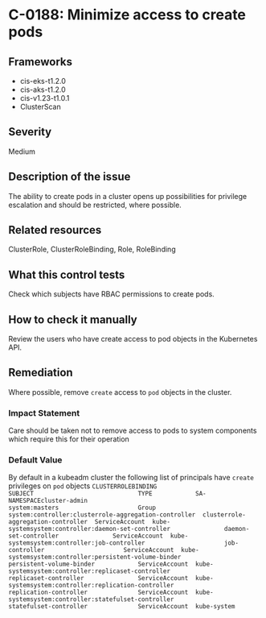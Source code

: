 # C-0188: Minimize access to create pods

## Frameworks
* cis-eks-t1.2.0
* cis-aks-t1.2.0
* cis-v1.23-t1.0.1
* ClusterScan
 
## Severity
Medium

## Description of the issue
The ability to create pods in a cluster opens up possibilities for privilege escalation and should be restricted, where possible.
 
## Related resources
ClusterRole, ClusterRoleBinding, Role, RoleBinding
 
## What this control tests 
Check which subjects have RBAC permissions to create pods.
 
## How to check it manually 
Review the users who have create access to pod objects in the Kubernetes API.
 
## Remediation
Where possible, remove `create` access to `pod` objects in the cluster.
 
### Impact Statement
Care should be taken not to remove access to pods to system components which require this for their operation
 
### Default Value
By default in a kubeadm cluster the following list of principals have `create` privileges on `pod` objects ```CLUSTERROLEBINDING                                    SUBJECT                             TYPE            SA-NAMESPACEcluster-admin                                         system:masters                      Group           system:controller:clusterrole-aggregation-controller  clusterrole-aggregation-controller  ServiceAccount  kube-systemsystem:controller:daemon-set-controller               daemon-set-controller               ServiceAccount  kube-systemsystem:controller:job-controller                      job-controller                      ServiceAccount  kube-systemsystem:controller:persistent-volume-binder            persistent-volume-binder            ServiceAccount  kube-systemsystem:controller:replicaset-controller               replicaset-controller               ServiceAccount  kube-systemsystem:controller:replication-controller              replication-controller              ServiceAccount  kube-systemsystem:controller:statefulset-controller              statefulset-controller              ServiceAccount  kube-system```
 
